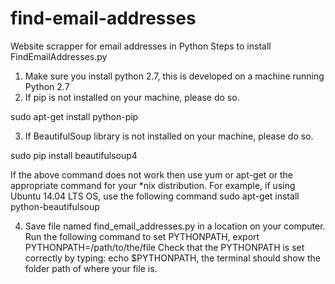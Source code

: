 # find-email-addresses
Website scrapper for email addresses in Python
Steps to install FindEmailAddresses.py

1. Make sure you install python 2.7, this is developed on a machine running Python 2.7
2. If pip is not installed on your machine, please do so.

sudo apt-get install python-pip

3. If BeautifulSoup library is not installed on your machine, please do so.

sudo pip install beautifulsoup4 

If the above command does not work then use yum or apt-get or the appropriate command for your *nix distribution. For example, if using Ubuntu 14.04 LTS OS, use the following command
sudo apt-get install python-beautifulsoup

4. Save file named find_email_addresses.py in a location on your computer.
Run the following command to set PYTHONPATH, export PYTHONPATH=/path/to/the/file
Check that the PYTHONPATH is set correctly by typing: echo $PYTHONPATH, the terminal should show the folder path of where your file is.
